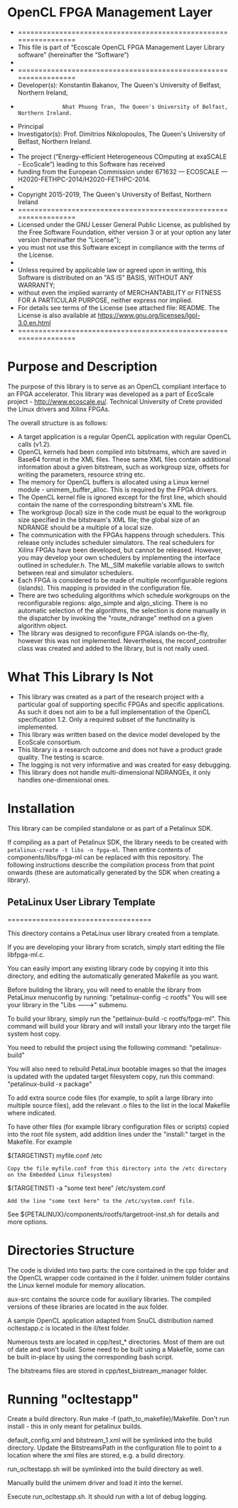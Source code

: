 # OpenCL FPGA Management Layer
* =================================================================
* This file is part of “Ecoscale OpenCL FPGA Management Layer Library software” (hereinafter the “Software”)
*
* =================================================================
* Developer(s):     Konstantin Bakanov, The Queen's University of Belfast, Northern Ireland,
*                   Nhat Phuong Tran, The Queen's University of Belfast, Northern Ireland.
* Principal
* Investigator(s):      Prof. Dimitrios Nikolopoulos, The Queen's University of Belfast, Northern Ireland.
*
* The project (“Energy-efficient Heterogeneous COmputing at exaSCALE - EcoScale”) leading to this Software has received 
* funding from the European Commission under 671632 — ECOSCALE — H2020-FETHPC-2014/H2020-FETHPC-2014.
*
* Copyright 2015-2019, The Queen's University of Belfast, Northern Ireland
* =================================================================
* Licensed under the GNU Lesser General Public License, as published by the Free Software Foundation, either version 3 or at your option any later version (hereinafter the "License");
* you must not use this Software except in compliance with the terms of the License.
*
* Unless required by applicable law or agreed upon in writing, this Software is distributed on an "AS IS" BASIS, WITHOUT ANY WARRANTY;
* without even the implied warranty of MERCHANTABILITY or FITNESS FOR A PARTICULAR PURPOSE, neither express nor implied.
* For details see terms of the License (see attached file: README. The License is also available at https://www.gnu.org/licenses/lgpl-3.0.en.html
* =================================================================



# Purpose and Description
The purpose of this library is to serve as an OpenCL compliant interface
to an FPGA accelerator. This library was developed as a part of EcoScale
project - http://www.ecoscale.eu/. Technical University of Crete provided the Linux drivers and Xilinx FPGAs.

The overall structure is as follows:
- A target application is a regular OpenCL application with regular OpenCL calls (v1.2).
- OpenCL kernels had been compiled into bitstreams, which are saved in Base64 format
  in the XML files. These same XML files contain additional information about a given
  bitstream, such as workgroup size, offsets for writing the parameters, resource string etc.
- The memory for OpenCL buffers is allocated using a Linux kernel module - unimem\_buffer\_alloc.
  This is required by the FPGA drivers.
- The OpenCL kernel file is ignored except for the first line, which should contain the name of
  the corresponding bitstream's XML file.
- The workgroup (local) size in the code must be equal to the workgroup size specified
  in the bitstream's XML file; the global size of an NDRANGE should be a multiple of a local size.
- The communication with the FPGAs happens through schedulers. This release only includes scheduler
  simulators. The real schedulers for Xilinx FPGAs have been developed, but cannot be released.
  However, you may develop your own schedulers by implementing the interface outlined in scheduler.h.
  The ML\_SIM makefile variable allows to switch between real and simulator schedulers.
- Each FPGA is considered to be made of multiple reconfigurable regions (islands). This mapping is provided
  in the configuration file.
- There are two scheduling algorithms which schedule workgroups on the reconfigurable regions: algo\_simple
  and algo\_slicing. There is no automatic selection of the algorithms, the selection is done manually in the
  dispatcher by invoking the "route\_ndrange" method on a given algorithm object.
- The library was designed to reconfigure FPGA islands on-the-fly, however this was not implemented.
  Nevertheless, the reconf\_controller class was created and added to the library, but is not really used.

# What This Library Is Not
- This library was created as a part of the research project with a particular goal of supporting
  specific FPGAs and specific applications. As such it does not aim to be a full implementation of
  the OpenCL specification 1.2. Only a required subset of the functinality is implemented.
- This library was written based on the device model developed by the EcoScale consortium.
- This library is a research outcome and does not have a product grade quality. The testing
  is scarce.
- The logging is not very informative and was created for easy debugging.
- This library does not handle multi-dimensional NDRANGEs, it only handles one-dimensional ones.

# Installation
This library can be compiled standalone or as part of a Petalinux SDK.

If compiling as a part of Petalinux SDK, the library needs to be created with `petalinux-create -t libs -n fpga-ml`. 
Then entire contents of components/libs/fpga-ml can be replaced with this repository. 
The following instructions describe the compilation process from that point onwards (these are automatically generated by the SDK when creating a library).

## PetaLinux User Library Template
===================================

This directory contains a PetaLinux user library created from a template.

If you are developing your library from scratch, simply start editing the
file libfpga-ml.c.

You can easily import any existing library code by copying it into this 
directory, and editing the automatically generated Makefile as you want.

Before building the library, you will need to enable the library from
PetaLinux menuconfig by running:
    "petalinux-config -c rootfs"
You will see your library in the "Libs --->" submenu.

To build your library, simply run the "petlainux-build -c rootfs/fpga-ml".
This command will build your library and will install your library into
the target file system host copy.

You need to rebuild the project using the following command:
    "petalinux-build"
    
You will also need to rebuild PetaLinux bootable images so that the images
is updated with the updated target filesystem copy, run this command:
    "petalinux-build -x package"

To add extra source code files (for example, to split a large library into 
multiple source files), add the relevant .o files to the list in the local 
Makefile where indicated.

To have other files (for example library configuration files or scripts) 
copied into the root file system, add addition lines under the "install:"
target in the Makefile.  For example

$(TARGETINST) myfile.conf /etc

	Copy the file myfile.conf from this directory into the /etc directory
	on the Embedded Linux filesystem)

$(TARGETINST) -a "some text here" /etc/system.conf
	
	Add the line "some text here" to the /etc/system.conf file.

See ${PETALINUX}/components/rootfs/targetroot-inst.sh for details and more options.

# Directories Structure
The code is divided into two parts: the core contained in the cpp folder and the OpenCL wrapper code
contained in the il folder. unimem folder contains the Linux kernel module for memory allocation.

aux-src contains the source code for auxiliary libraries. The compiled versions of these libraries are
located in the aux folder.

A sample OpenCL application adapted from SnuCL distribution named ocltestapp.c is located in the il/test folder.

Numerous tests are located in cpp/test_* directories. Most of them are out of date and won't build. Some need to be
built using a Makefile, some can be built in-place by using the corresponding bash script.

The bitstreams files are stored in cpp/test\_bistream\_manager folder.

# Running "ocltestapp"
Create a build directory. Run make -f (path\_to\_makefile)/Makefile. Don't run install - this in only meant
for petalinux builds.

default\_config.xml and bitstream\_1.xml will be symlinked into the build directory. Update the BitstreamsPath
in the configuration file to point to a location where the xml files are stored, e.g. a build directory.

run\_ocltestapp.sh will be symlinked into the build directory as well.

Manually build the unimem driver and load it into the kernel.

Execute run\_ocltestapp.sh. It should run with a lot of debug logging.
